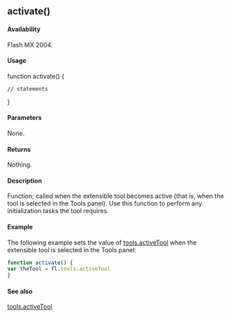## activate()

#### Availability

Flash MX 2004.

#### Usage

function activate() {
    
    // statements
}

#### Parameters

None.

#### Returns

Nothing.

#### Description

Function; called when the extensible tool becomes active (that is, when the tool is selected in the Tools panel). Use this function to perform any initialization tasks the tool requires.

#### Example

The following example sets the value of [tools.activeTool](../Tools_object/tools.md) when the extensible tool is selected in the Tools panel:
```javascript
function activate() {
var theTool = fl.tools.activeTool
}

```
#### See also

[tools.activeTool](../Tools_object/tools.md)
